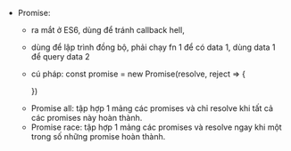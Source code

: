 * Promise: 
    + ra mắt ở ES6, dùng để tránh callback hell,
    + dùng để lập trình đồng bộ, phải chạy fn 1 để có data 1, dùng data 1 để query data 2

    + cú pháp:
        const promise = new Promise(resolve, reject => {
            
        })

    - Promise all: tập hợp 1 mảng các promises và chỉ resolve khi tất cả các promises này hoàn thành.
    - Promise race: tập hợp 1 mảng các promises và resolve ngay khi một trong số những promise hoàn thành.    
